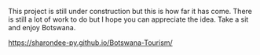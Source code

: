 This project is still under construction but this is how far it has come. There is still a lot of work to do but I hope you can appreciate the idea. Take a sit and enjoy Botswana.

https://sharondee-py.github.io/Botswana-Tourism/
